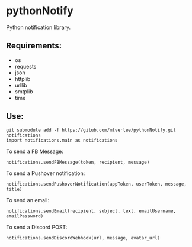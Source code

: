 # pythonNotify
Python notification library.

## Requirements:
- os
- requests
- json
- httplib
- urllib
- smtplib
- time

## Use:
```
git submodule add -f https://gitub.com/mtverlee/pythonNotify.git notifications
import notifications.main as notifications
```
To send a FB Message:
```
notifications.sendFBMessage(token, recipient, message)
```
To send a Pushover notification:
```
notifications.sendPushoverNotification(appToken, userToken, message, title)
```
To send an email:
```
notifications.sendEmail(recipient, subject, text, emailUsername, emailPassword)
```
To send a Discord POST:
```
notifications.sendDiscordWebhook(url, message, avatar_url)
```
